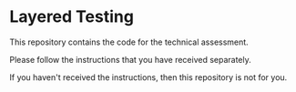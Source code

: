 # Layered Testing

This repository contains the code for the technical assessment.

Please follow the instructions that you have received separately.

If you haven't received the instructions, then this repository is not for you.
